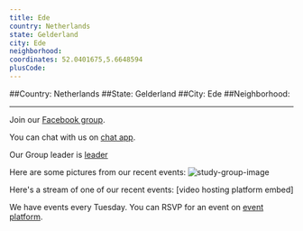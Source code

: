 ```yaml
---
title: Ede
country: Netherlands
state: Gelderland
city: Ede
neighborhood: 
coordinates: 52.0401675,5.6648594
plusCode:
---
```


##Country: Netherlands
##State: Gelderland
##City: Ede
##Neighborhood: 
*****
Join our [Facebook group](https://www.facebook.com/groups/free.code.camp.ede.nl/).

You can chat with us on [chat app]().

Our Group leader is [leader]()

Here are some pictures from our recent events:
![study-group-image]()

Here's a stream of one of our recent events:
[video hosting platform embed]

We have events every Tuesday. You can RSVP for an event on [event platform]().
